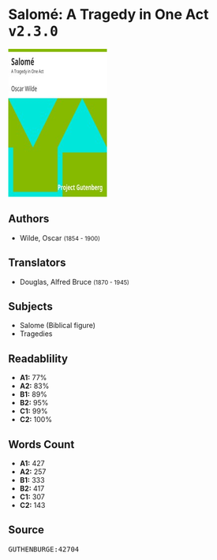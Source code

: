 # Salomé: A Tragedy in One Act <kbd>v2.3.0</kbd>

![](./cover.medium.jpg "")

## Authors


 - Wilde, Oscar <small>(1854 - 1900)</small>

## Translators


 - Douglas, Alfred Bruce <small>(1870 - 1945)</small>

## Subjects


 - Salome (Biblical figure)
 - Tragedies

## Readablility


 - **A1:** 77%
 - **A2:** 83%
 - **B1:** 89%
 - **B2:** 95%
 - **C1:** 99%
 - **C2:** 100%

## Words Count


 - **A1:** 427
 - **A2:** 257
 - **B1:** 333
 - **B2:** 417
 - **C1:** 307
 - **C2:** 143

## Source


<kbd>GUTHENBURGE:42704</kbd>
